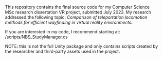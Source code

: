This repository contains the final source code for my Computer Science MSc research dissertation VR project, submitted July 2023.  My research addressed the following topic: _Comparison of teleportation locomotion methods for efficient wayfinding in virtual reality environments._

If you are interested in my code, I recommend starting at: /scripts/NBS_StudyManager.cs

NOTE: this is not the full Unity package and only contains scripts created by the researcher and third-party assets used in the project.

